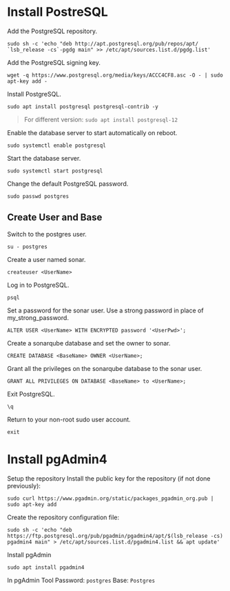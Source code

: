 # Install PostreSQL
Add the PostgreSQL repository.

    sudo sh -c 'echo "deb http://apt.postgresql.org/pub/repos/apt/ `lsb_release -cs`-pgdg main" >> /etc/apt/sources.list.d/pgdg.list'

Add the PostgreSQL signing key.

    wget -q https://www.postgresql.org/media/keys/ACCC4CF8.asc -O - | sudo apt-key add -

Install PostgreSQL.

    sudo apt install postgresql postgresql-contrib -y
	
> For different version: `sudo apt install postgresql-12`

Enable the database server to start automatically on reboot.

    sudo systemctl enable postgresql
	
Start the database server.

    sudo systemctl start postgresql

Change the default PostgreSQL password.

    sudo passwd postgres

## Create User and Base

Switch to the postgres user.

    su - postgres

Create a user named sonar.

    createuser <UserName>

Log in to PostgreSQL.

    psql

Set a password for the sonar user. Use a strong password in place of my_strong_password.

    ALTER USER <UserName> WITH ENCRYPTED password '<UserPwd>';

Create a sonarqube database and set the owner to sonar.

    CREATE DATABASE <BaseName> OWNER <UserName>;

Grant all the privileges on the sonarqube database to the sonar user.

    GRANT ALL PRIVILEGES ON DATABASE <BaseName> to <UserName>;

Exit PostgreSQL.

    \q

Return to your non-root sudo user account.

    exit
	
	
# Install pgAdmin4

Setup the repository
Install the public key for the repository (if not done previously):

    sudo curl https://www.pgadmin.org/static/packages_pgadmin_org.pub | sudo apt-key add

Create the repository configuration file:

    sudo sh -c 'echo "deb https://ftp.postgresql.org/pub/pgadmin/pgadmin4/apt/$(lsb_release -cs) pgadmin4 main" > /etc/apt/sources.list.d/pgadmin4.list && apt update'

Install pgAdmin

    sudo apt install pgadmin4

In pgAdmin Tool
Password: `postgres`
Base: `Postgres`